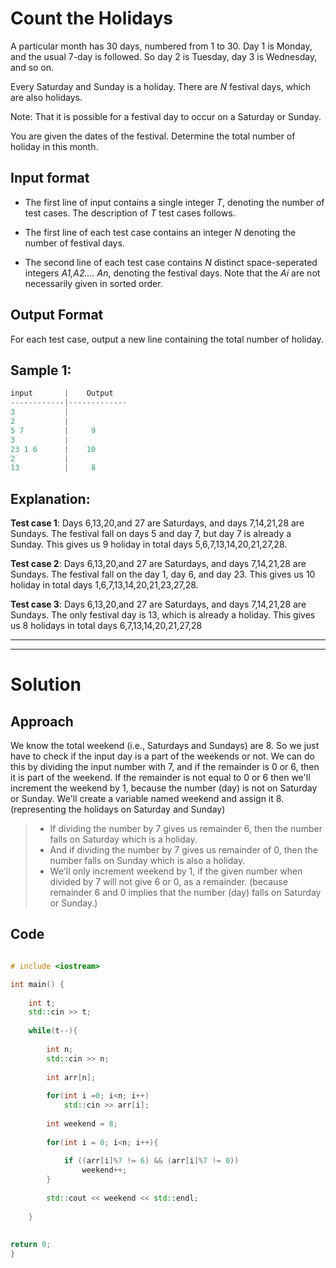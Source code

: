 # Count the Holidays

A particular month has 30 days, numbered from 1 to 30. Day 1 is Monday, and the usual 7-day is followed. So day 2 is Tuesday, day 3 is Wednesday, and so on.

Every Saturday and Sunday is a holiday. 
There are *N* festival days, which are also holidays.

Note: That it is possible for a festival day to occur on a Saturday or Sunday.

You are given the dates of the festival. Determine the total number of holiday in this month.

## Input format

* The first line of input contains a single integer *T*, denoting the number of test cases. The description of *T* test cases follows.

* The first line of each test case contains an integer *N* denoting the number of festival days. 
* The second line of each test case contains *N* distinct space-seperated integers *A1,A2.... An*, denoting the festival days. Note that the *Ai* are not necessarily given in sorted order.

## Output Format

For each test case, output a new line containing the total number of holiday.

## Sample 1:

```cpp
input       |    Output
------------|-------------                                
3           |           
2           |                                    
5 7         |     9                
3           |           
23 1 6      |    10     
2           |           
13          |     8     
```

## Explanation:

**Test case 1**: Days 6,13,20,and 27 are Saturdays, and days 7,14,21,28 are Sundays. The festival fall on days 5 and day 7, but day 7 is already a Sunday. This gives us 9 holiday in total days 5,6,7,13,14,20,21,27,28.

**Test case 2**: Days 6,13,20,and 27 are Saturdays, and days 7,14,21,28 are Sundays. The festival fall on the day 1, day 6, and day 23. This gives us 10 holiday in total days 1,6,7,13,14,20,21,23,27,28.

**Test case 3**: Days 6,13,20,and 27 are Saturdays, and days 7,14,21,28 are Sundays. The only festival day is 13, which is already a holiday. This gives us 8 holidays in total days 6,7,13,14,20,21,27,28

-----------------
-----------------

# Solution

## Approach

We know the total weekend (i.e., Saturdays and Sundays) are 8. So we just have to check if the input day is a part of the weekends or not. We can do this by dividing the input number with 7, and if the remainder is 0 or 6, then it is part of the weekend. If the remainder is not equal to 0 or 6 then we'll increment the weekend by 1, because the number (day) is not on Saturday or Sunday.
    We'll create a variable named weekend and assign it 8. (representing the holidays on Saturday and Sunday)

>* If dividing the number by 7 gives us remainder 6, then the number falls on Saturday which is a holiday.
>* And if dividing the number by 7 gives us remainder of 0, then the number falls on Sunday which is also a holiday.
>* We'll only increment weekend by 1, if the given number when divided by 7 will not give 6 or 0, as a remainder. (because remainder 6 and 0 implies that the number (day) falls on Saturday or Sunday.)

## Code 

```cpp

# include <iostream>

int main() {
    
    int t;
    std::cin >> t;
    
    while(t--){
        
        int n;
        std::cin >> n;
        
        int arr[n];
        
        for(int i =0; i<n; i++) 
            std::cin >> arr[i];
            
        int weekend = 8;
        
        for(int i = 0; i<n; i++){
            
            if ((arr[i]%7 != 6) && (arr[i]%7 != 0))
                weekend++;
        }
        
        std::cout << weekend << std::endl;
        
    }
    
    
return 0;
}

```